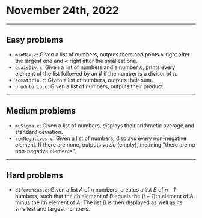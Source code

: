 # November 24th, 2022

---

## Easy problems

- `minMax.c`: Given a list of numbers, outputs them and prints **>** right after the largest one and **<** right after the smallest one.
- `quaisDiv.c`: Given a list of numbers and a number _n_, prints every element of the list followed by an **#** if the number is a divisor of _n_.
- `somatorio.c`: Given a list of numbers, outputs their sum.
- `produtorio.c`: Given a list of numbers, outputs their product.

---

## Medium problems

- `muSigma.c`: Given a list of numbers, displays their arithmetic average and standard deviation.
- `remNegativos.c`: Given a list of numbers, displays every non-negative element. If there are none, outputs _vazio_ (empty), meaning "there are no non-negative elements".

---

## Hard problems

- `diferencas.c`: Given a list _A_ of _n_ numbers, creates a list _B_ of _n - 1_ numbers, such that the *i*th element of _B_ equals the (*i + 1*)th element of _A_ minus the *i*th element of _A_. The list _B_ is then displayed as well as its smallest and largest numbers.
